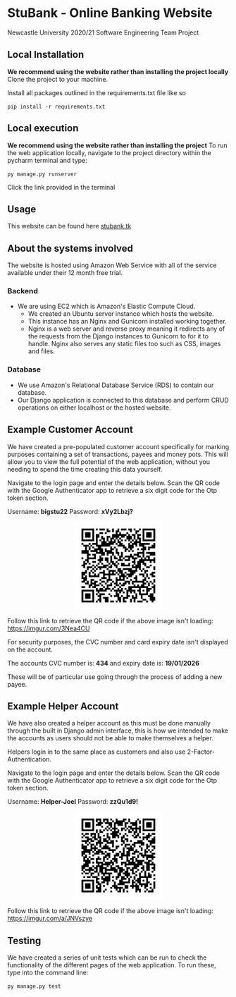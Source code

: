 # StuBank - Online Banking Website  

Newcastle University 2020/21 Software Engineering Team Project

## Local Installation
<strong>We recommend using the website rather than installing the project locally</strong>
Clone the project to your machine.

Install all packages outlined in the requirements.txt file like so
```commandline
pip install -r requirements.txt
```


## Local execution
<strong>We recommend using the website rather than installing the project</strong>
To run the web application locally, navigate to the project directory within the pycharm terminal and type:
```commandline
py manage.py runserver
```
Click the link provided in the terminal

## Usage
This website can be found here [stubank.tk](https://stubank.tk)

## About the systems involved
The website is hosted using Amazon Web Service with all of the service available under their 12 month free trial.

### Backend
* We are using EC2 which is Amazon's Elastic Compute Cloud.
    - We created an Ubuntu server instance which hosts the website.
    - This instance has an Nginx and Gunicorn installed working together.
    - Nginx is a web server and reverse proxy meaning it redirects any of the requests from the Django instances 
    to Gunicorn to for it to handle. Nginx also serves any static files too such as CSS, images and files.
### Database
* We use Amazon's Relational Database Service (RDS) to contain our database.
* Our Django application is connected to this database and perform CRUD operations on either localhost or the hosted
website.

## Example Customer Account
We have created a pre-populated customer account specifically for marking purposes containing a 
set of transactions, payees and money pots. This will allow you to view the full potential of
the web application, without you needing to spend the time creating this data yourself.

Navigate to the login page and enter the details below. Scan the QR code with the Google 
Authenticator app to retrieve a six digit code for the Otp token section.

Username: <b>bigstu22</b> 
Password: <b>xVy2Lbzj?</b> 

<p align="center">
<img src="media/qr_codes/bigstu22.png" width="200" height="200">
</p>

Follow this link to retrieve the QR code if the above image isn't loading:
https://imgur.com/3Nea4CU

For security purposes, the CVC number and card expiry date isn't displayed on the account. 

The accounts CVC number is: <b>434</b> and expiry date is: <b>19/01/2026</b>

These will be of particular use going through the process of adding a new payee.

## Example Helper Account
We have also created a helper account as this must be done manually through the built in Django admin interface, this is
how we intended to make the accounts as users should not be able to make themselves a helper.

Helpers login in to the same place as customers and also use 2-Factor-Authentication.

Navigate to the login page and enter the details below. Scan the QR code with the Google 
Authenticator app to retrieve a six digit code for the Otp token section.

Username: <b>Helper-Joel</b> 
Password: <b>zzQu1d9!</b> 

<p align="center">
<img src="media/qr_codes/Helper-Joel.png" width="200" height="200">
</p>

Follow this link to retrieve the QR code if the above image isn't loading:
https://imgur.com/a/JNVszye

## Testing
We have created a series of unit tests which can be run to check the functionality of the different pages 
of the web application. To run these, type into the command line:

```commandline
py manage.py test
```



 
